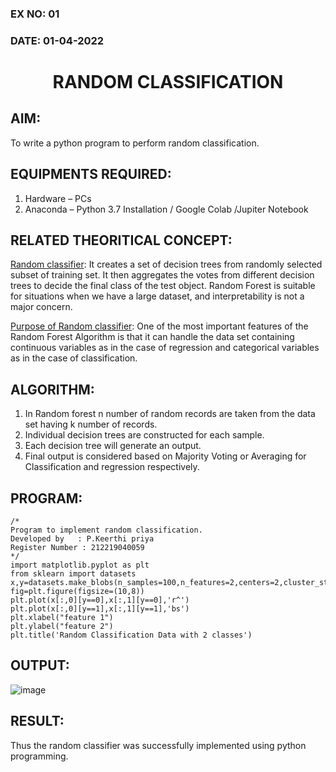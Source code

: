 ### EX NO: 01
### DATE: 01-04-2022
# <p align="center"> RANDOM CLASSIFICATION</p>
## AIM:
To write a python program to perform random classification.

## EQUIPMENTS REQUIRED:
1. Hardware – PCs
2. Anaconda – Python 3.7 Installation / Google Colab /Jupiter Notebook

## RELATED THEORITICAL CONCEPT:
<ins>Random classifier</ins>: It creates a set of decision trees from randomly selected subset of training set. It then aggregates the votes from different decision trees to decide the final class of the test object. Random Forest is suitable for situations when we have a large dataset, and interpretability is not a major concern.

<ins>Purpose of Random classifier</ins>: One of the most important features of the Random Forest Algorithm is that it can handle the data set containing continuous variables as in the case of regression and categorical variables as in the case of classification.

## ALGORITHM:
1. In Random forest n number of random records are taken from the data set having k number of records.
2. Individual decision trees are constructed for each sample.
3. Each decision tree will generate an output.
4. Final output is considered based on Majority Voting or Averaging for Classification and regression respectively.

## PROGRAM:
```
/*
Program to implement random classification.
Developed by   : P.Keerthi priya
Register Number : 212219040059
*/
import matplotlib.pyplot as plt
from sklearn import datasets
x,y=datasets.make_blobs(n_samples=100,n_features=2,centers=2,cluster_std=1.05,random_state=2)
fig=plt.figure(figsize=(10,8))
plt.plot(x[:,0][y==0],x[:,1][y==0],'r^')
plt.plot(x[:,0][y==1],x[:,1][y==1],'bs')
plt.xlabel("feature 1")
plt.ylabel("feature 2")
plt.title('Random Classification Data with 2 classes')
```

## OUTPUT:
![image](https://user-images.githubusercontent.com/75235293/164047840-f3c706a4-6615-4ed9-b16b-a09f53915f2c.png)



## RESULT:
Thus the random classifier was successfully implemented using python programming.
